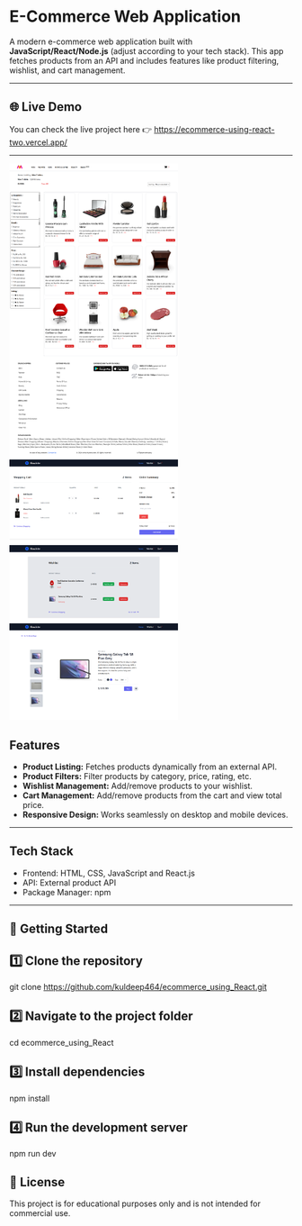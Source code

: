 # E-Commerce Web Application

A modern e-commerce web application built with **JavaScript/React/Node.js** (adjust according to your tech stack). This app fetches products from an API and includes features like product filtering, wishlist, and cart management.

---

## 🌐 Live Demo
You can check the live project here 👉 https://ecommerce-using-react-two.vercel.app/

---

<img src="screenshot_images/HomePage.png" alt="Home Page" width="300"/>
<img src="screenshot_images/cartImage.png" alt="Cart Page" width="300"/>
<img src="screenshot_images/wishlistPage.png" alt="Wishlist Page" width="300"/>
<img src="screenshot_images/ProductDetailingPage.png" alt="Product Detailing Page" width="300"/>


## Features

- **Product Listing:** Fetches products dynamically from an external API.
- **Product Filters:** Filter products by category, price, rating, etc.
- **Wishlist Management:** Add/remove products to your wishlist.
- **Cart Management:** Add/remove products from the cart and view total price.
- **Responsive Design:** Works seamlessly on desktop and mobile devices.

---


## Tech Stack

- Frontend: HTML, CSS, JavaScript and React.js
- API: External product API
- Package Manager: npm 

---

## 🚀 Getting Started

## 1️⃣ Clone the repository

git clone https://github.com/kuldeep464/ecommerce_using_React.git


## 2️⃣ Navigate to the project folder

cd ecommerce_using_React


## 3️⃣ Install dependencies

npm install


## 4️⃣ Run the development server

npm run dev


## 📜 License

This project is for educational purposes only and is not intended for commercial use.